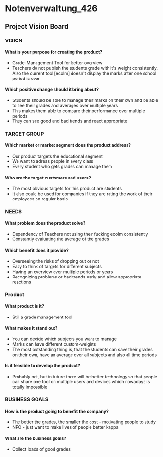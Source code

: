 # Notenverwaltung_426

## Project Vision Board

### VISION

#### What is your purpose for creating the product?
- Grade-Management-Tool for better overview
- Teachers do not publish the students grade with it's weight consistently. Also the current tool [ecolm] doesn't display the marks after one school period is over

#### Which positive change should it bring about?
- Students should be able to manage their marks on their own and be able to see their grades and averages over multiple years
- This makes them able to compare their performance over multiple periods
-  They can see good and bad trends and react appropriate


### TARGET GROUP

#### Which market or market segment does the product address? 
- Our product targets the educational segment
- We want to adress people in every class
- Every student who gets grades can manage them

#### Who are the target customers and users?
- The most obvious targets for this product are students
- It also could be used for companies if they are rating the work of their employees on regular basis


### NEEDS

#### What problem does the product solve?
- Dependency of Teachers not using their fucking ecolm consistently
- Constantly evaluating the average of the grades

#### Which benefit does it provide?
- Overseeing the risks of dropping out or not
- Easy to think of targets for different subjects
- Having an overview over multiple periods or years
- Recognizing problems or bad trends early and allow appropriate reactions


### Product

#### What product is it?
- Still a grade management tool

#### What makes it stand out?
- You can decide which subjects you want to manage
- Marks can have different custom-weights
- The most outstanding thing is, that the students can save their grades on their own, have an average over all subjects and also all time periods

#### Is it feasible to develop the product?
- Probably not, but in future there will be better technology so that people can share one tool on multiple users and devices which nowadays is totally impossible


### BUSINESS GOALS

#### How is the product going to benefit the company?
- The better the grades, the smaller the cost - motivating people to study
- NPO - just want to make lives of people better kappa

#### What are the business goals?
- Collect loads of good grades
